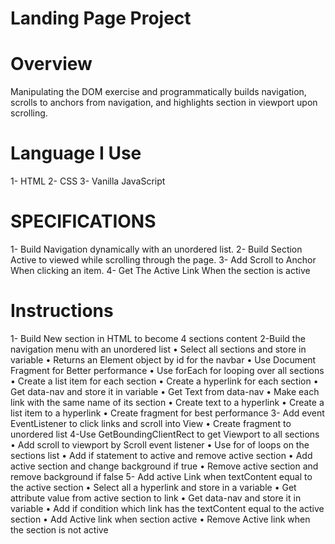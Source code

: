 # Landing Page Project


# Overview
 Manipulating the DOM exercise and programmatically builds navigation, scrolls to anchors from navigation, and highlights section in viewport upon scrolling.

# Language I Use
1- HTML
2- CSS
3- Vanilla JavaScript


# SPECIFICATIONS
1- Build Navigation dynamically with an unordered list.
2- Build Section Active to viewed while scrolling through the page.
3- Add Scroll to Anchor When clicking an item.
4- Get The Active Link When the section is active


 # Instructions 
 1- Build New section in HTML to become 4 sections content 
 2-Build the navigation menu with an unordered list
   • Select all sections and store in variable
   • Returns an Element object by id for the navbar
   • Use Document Fragment for Better performance
   • Use forEach for looping over all sections
     • Create a list item for each section
     • Create a hyperlink for each section
     • Get data-nav and store it in variable
     • Get Text from data-nav
   • Make each link with the same name of its section 
     • Create text to a hyperlink
     • Create a list item to a hyperlink
     • Create fragment for best performance
 3- Add event EventListener to click links and scroll into View
     • Create fragment to unordered list
 4-Use GetBoundingClientRect to get Viewport to all sections
  • Add scroll to viewport by Scroll event listener
  •  Use for of loops on the sections list
     • Add if statement to active and remove active section
       •  Add active section and change background if true
       •  Remove active section and remove background if false
 5- Add active Link when textContent equal to the active section 
  • Select all a hyperlink and store in a variable
  • Get attribute value from active section to link
    • Get data-nav and store it in variable
    • Add if condition which link has the textContent equal to the active section
    • Add Active link when section active
    • Remove Active link when the section is not active



